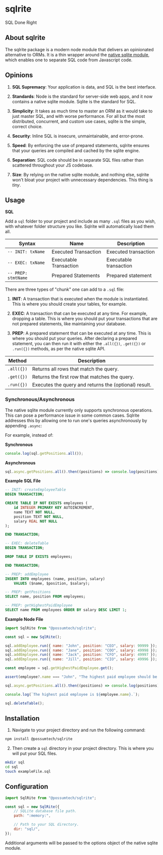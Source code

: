 # sqlrite

SQL Done Right

## About sqlrite

The sqlrite package is a modern node module that delivers an opinionated
alternative to ORMs. It is a thin wrapper around the
[native sqlite module](https://nodejs.org/api/sqlite.html), which
enables one to separate SQL code from Javascript code.

## Opinions

1. **SQL Supremacy**: Your application is data, and SQL is the best interface.

2. **Standards**: Node is the standard for server-side web apps, and it now
contains a native sqlite module. Sqlite is the standard for SQL.

3. **Simplicity**: It takes as much time to master an ORM as it would take to
just master SQL, and with worse performance. For all but the most distributed,
concurrent, and custom use cases, sqlite is the simple, correct choice.

4. **Security**: Inline SQL is insecure, unmaintainable, and error-prone.

5. **Speed**: By enforcing the use of prepared statements, sqlrite ensures that
your queries are compiled and cached by the sqlite engine.

6. **Separation**: SQL code should be in separate SQL files rather than
scattered throughout your JS codebase.

7. **Size**: By relying on the native sqlite module, and nothing else, sqlrite
won't bloat your project with unnecessary dependencies. This thing is *tiny*.

## Usage

**SQL**

Add a `sql` folder to your project and include as many `.sql` files as you
wish, with whatever folder structure you like. Sqlrite will automatically load
them all.

| Syntax              | Name                   | Description            |
|---------------------|------------------------|------------------------|
| `-- INIT: txName`   | Executed Transaction   | Executed transaction   |
| `-- EXEC: txName`   | Executable Transaction | Executable transaction |
| `-- PREP: stmtName` | Prepared Statements    | Prepared statement     |

There are three types of "chunk" one can add to a `.sql` file:

1. **INIT**: A transaction that is executed when the module is instantiated.
This is where you should create your tables, for example.

2. **EXEC**: A transaction that can be executed at any time. For example,
	 dropping a table. This is where you should put your transactions that are
	 not prepared statements, like maintaining your database.

3. **PREP**: A prepared statement that can be executed at any time. This is
where you should put your queries. After declaring a prepared statement, you can
then run it with either the `.all({})`, `.get({})` or `.run({})` methods, as per
the native sqlite API.

| Method     | Description                                           |
|------------|-------------------------------------------------------|
| `.all({})` | Returns all rows that match the query.                |
| `.get({})` | Returns the first row that matches the query.         |
| `.run({})` | Executes the query and returns the (optional) result. |

### Synchronous/Asynchronous

The native sqlite module currently only supports synchronous operations. This
can pose a performance issue in some common cases. Sqlrite addresses this by
allowing one to run one's queries asynchronously by appending `.async`:

For example, instead of:

**Synchronous**

```js
console.log(sql.getPositions.all());
```

**Asynchronous**

```js
sql.async.getPositions.all().then((positions) => console.log(positions));
```


**Example SQL File**

```sql
-- INIT: createEmployeeTable
BEGIN TRANSACTION;

CREATE TABLE IF NOT EXISTS employees (
	id INTEGER PRIMARY KEY AUTOINCREMENT,
	name TEXT NOT NULL,
	position TEXT NOT NULL,
	salary REAL NOT NULL
);

END TRANSACTION;

-- EXEC: deleteTable
BEGIN TRANSACTION;

DROP TABLE IF EXISTS employees;

END TRANSACTION;

-- PREP: addEmployee
INSERT INTO employees (name, position, salary)
	VALUES ($name, $position, $salary);

-- PREP: getPositions
SELECT name, position FROM employees;

-- PREP: getHighestPaidEmployee
SELECT name FROM employees ORDER BY salary DESC LIMIT 1;
```

**Example Node File**

```js
import SqlRite from "@possumtech/sqlrite";

const sql = new SqlRite();

sql.addEmployee.run({ name: "John", position: "CEO", salary: 99999 });
sql.addEmployee.run({ name: "Jane", position: "COO", salary: 49998 });
sql.addEmployee.run({ name: "Jack", position: "CFO", salary: 49997 });
sql.addEmployee.run({ name: "Jill", position: "CIO", salary: 49996 });

const employee = sql.getHighestPaidEmployee.get();

assert(employee?.name === "John", "The highest paid employee should be John");

sql.async.getPositions.all().then((positions) => console.log(positions));

console.log(`The highest paid employee is ${employee.name}.`);

sql.deleteTable();
```

## Installation

1. Navigate to your project directory and run the following command:

```bash
npm install @possumtech/sqlrite
```

2. Then create a `sql` directory in your project directory. This is where you
will put your SQL files.

```bash
mkdir sql
cd sql
touch exampleFile.sql
```

## Configuration

```js
import SqlRite from "@possumtech/sqlrite";

const sql = new SqlRite({
	// SQLite database file path.
	path: ":memory:",

	// Path to your SQL directory.
	dir: "sql/",
});
```

Additional arguments will be passed to the options object of the native sqlite
module.
